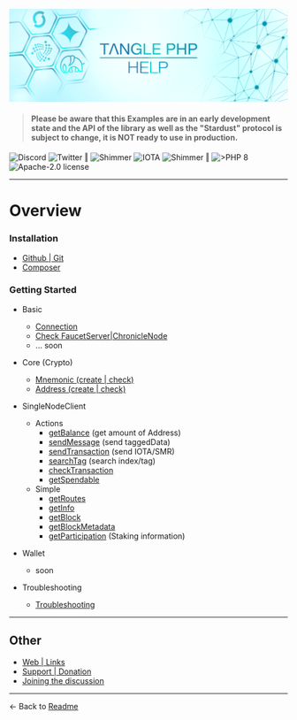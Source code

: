 ![](.meta/Banner.png)

> #### Please be aware that this Examples are in an early development state and the API of the library as well as the "Stardust" protocol is subject to change, it is NOT ready to use in production.

<a href="https://discord.iota.org/" style="text-decoration:none;"><img src="https://img.shields.io/badge/Discord-9cf.svg?style=social&logo=discord" alt="Discord"></a>
<a href="https://twitter.com/tanglePHP/" style="text-decoration:none;"><img src="https://img.shields.io/badge/Twitter-@tanglePHP-9cf.svg?style=social&logo=twitter" alt="Twitter"></a> ‖
<a href="https://www.tanglephp.com/" style="text-decoration:none;"><img src="https://img.shields.io/badge/tanglePHP-grey?style=flat-square&logo=tanglePHP" alt="Shimmer"></a>
<a href="https://www.iota.org/" style="text-decoration:none;"><img src="https://img.shields.io/badge/IOTA-grey?style=flat-square&logo=iota" alt="IOTA"></a>
<a href="https://www.shimmer.network/" style="text-decoration:none;"><img src="https://img.shields.io/badge/Shimmer-grey?style=flat-square&logo=shimmer" alt="Shimmer"></a> ‖
<a href="https://www.php.net/" style="text-decoration:none;"><img src="https://img.shields.io/badge/PHP->= 8.1.x-blue?style=flat-square&logo=php" alt=">PHP 8"></a>
<a href="https://github.com/iota-community/iota.php/LICENSE" style="text-decoration:none;"><img src="https://img.shields.io/badge/license-Apache--2.0-green?style=flat-square" alt="Apache-2.0 license"></a>

---

# Overview

### Installation

+ [Github | Git](./001_installation_github.md)
+ [Composer](./001_installation_composer.md)

### Getting Started

+ Basic
    + [Connection](./002_basic_connection.md)
    + [Check FaucetServer|ChronicleNode](./002_basic_check_connection.md)
    + ... soon


+ Core (Crypto)
    + [Mnemonic (create | check)](./002_basic_crypto_mnemonic.md)
    + [Address (create | check)](./002_basic_crypto_address.md)


+ SingleNodeClient
    + Actions
        + [getBalance](./003_singlenodeclient_action_getBalance.md) (get amount of Address)
        + [sendMessage](./003_singlenodeclient_action_sendMessage.md) (send taggedData)
        + [sendTransaction](./003_singlenodeclient_action_sendTransaction.md) (send IOTA/SMR)
        + [searchTag](./003_singlenodeclient_action_searchTag.md) (search index/tag)
        + [checkTransaction](./003_singlenodeclient_action_checkTransaction.md)
        + [getSpendable](./003_singlenodeclient_action_getSpendable.md)
    + Simple
        + [getRoutes](./004_singlenodeclient_simple_getRoutes.md)
        + [getInfo](./004_singlenodeclient_simple_getInfo.md)
        + [getBlock](./004_singlenodeclient_simple_getBlock.md)
        + [getBlockMetadata](./004_singlenodeclient_simple_getBlockMetadata.md)
        + [getParticipation](./004_singlenodeclient_simple_getParticipation.md) (Staking information)


+ Wallet
    + soon


+ Troubleshooting
    + [Troubleshooting](./100_troubleshooting.md)

---

## Other

+ [Web | Links](./100_web.md)
+ [Support | Donation](./100_donation.md)
+ [Joining the discussion](./100_discussion.md)

---

<- Back to [Readme](../README.md)